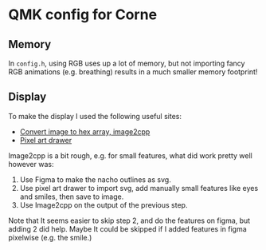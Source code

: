# QMK config for Corne 

## Memory

In `config.h`, using RGB uses up a lot of memory, but not importing fancy RGB animations (e.g. breathing)
results in a much smaller memory footprint!

## Display 

To make the display I used the following useful sites:

- [Convert image to hex array, image2cpp](https://javl.github.io/image2cpp/)
- [Pixel art drawer](https://www.pixilart.com)

Image2cpp is a bit rough, e.g. for small features, what did work pretty well however was:

1. Use Figma to make the nacho outlines as svg.
2. Use pixel art drawer to import svg, add manually small features like eyes and smiles, then save to image.
3. Use Image2cpp on the output of the previous step.

Note that It seems easier to skip step 2, and do the features on figma, but adding 2 did help. Maybe It could be skipped
if I added features in figma pixelwise (e.g. the smile.)
